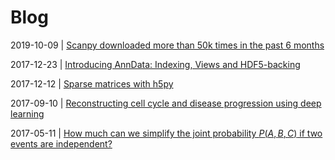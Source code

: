 # Blog

2019-10-09 | [Scanpy downloaded more than 50k times in the past 6 months](/blog/2019-10-09-scanpy-usage/)

2017-12-23 | [Introducing AnnData: Indexing, Views and HDF5-backing](/blog/2017-12-23-anndata-indexing-views-HDF5-backing/)

2017-12-12 | [Sparse matrices with h5py](/blog/2017-12-12-sparse-matrices-with-h5py/)

2017-09-10 | [Reconstructing cell cycle and disease progression using deep learning](/blog/2017-09-10-deepflow/)

2017-05-11 | [How much can we simplify the joint probability $P(A,B,C)$ if two events are independent?](/blog/2017-05-11-three-events-two-independent)